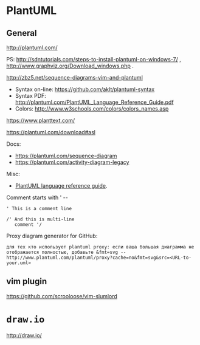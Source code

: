 

# PlantUML

## General

<http://plantuml.com/>

PS: <http://sdntutorials.com/steps-to-install-plantuml-on-windows-7/> ,
<http://www.graphviz.org/Download_windows.php> .


<http://zbz5.net/sequence-diagrams-vim-and-plantuml>

* Syntax on-line: <https://github.com/aklt/plantuml-syntax>
* Syntax PDF: <http://plantuml.com/PlantUML_Language_Reference_Guide.pdf>
* Colors: <http://www.w3schools.com/colors/colors_names.asp>

<https://www.planttext.com/>

<https://plantuml.com/download#asl>

Docs:

* <https://plantuml.com/sequence-diagram>
* <https://plantuml.com/activity-diagram-legacy>

Misc:
* [PlantUML language reference guide](http://plantuml.com/guide).

Comment starts with ' --

```
' This is a comment line

/' And this is multi-line
   comment '/
```

Proxy diagram generator for GitHub:

```
для тех кто использует plantuml proxy: если ваша большая диаграмма не
отображается полностью, добавьте &fmt=svg --
http://www.plantuml.com/plantuml/proxy?cache=no&fmt=svg&src=<URL-to-your.uml>
```

## vim plugin

https://github.com/scrooloose/vim-slumlord


# `draw.io`

<http://draw.io/>
